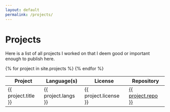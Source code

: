 ```yaml
---
layout: default
permalink: /projects/
---
```


# Projects
Here is a list of all projects I worked on that I deem good or important enough
to publish here.

<table class="table">
	<thead>
		<tr>
			<th>Project</th>
			<th>Language(s)</th>
			<th>License</th>
			<th>Repository</th>
		</tr>
	</thead>
	<tbody>
		{% for project in site.projects %}
			<tr>
				<td>{{ project.title }}</td>
				<td>{{ project.langs }}</td>
				<td>{{ project.license }}</td>
				<td><a href="{{ project.repo }}">{{ project.repo }}</a></td>
			</tr>
		{% endfor %}
	</tbody>
</table>
